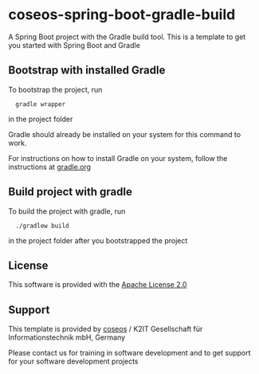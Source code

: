 # coseos-spring-boot-gradle-build

A Spring Boot project with the Gradle build tool. This is a template to get you started with Spring Boot and Gradle

## Bootstrap with installed Gradle

To bootstrap the project, run

```
  gradle wrapper
```

in the project folder

Gradle should already be installed on your system for this command to work.

For instructions on how to install Gradle on your system, follow the instructions at [gradle.org](https://gradle.org/)

## Build project with gradle

To build the project with  gradle, run

```
  ./gradlew build
```

in the project folder after you bootstrapped the project

## License

This software is provided with the [Apache License 2.0](https://www.apache.org/licenses/LICENSE-2.0.html)

## Support 

This template is provided by [coseos](https://coseos.com/) / K2IT Gesellschaft für Informationstechnik mbH, Germany

Please contact us for training in software development and to get support for your software development projects